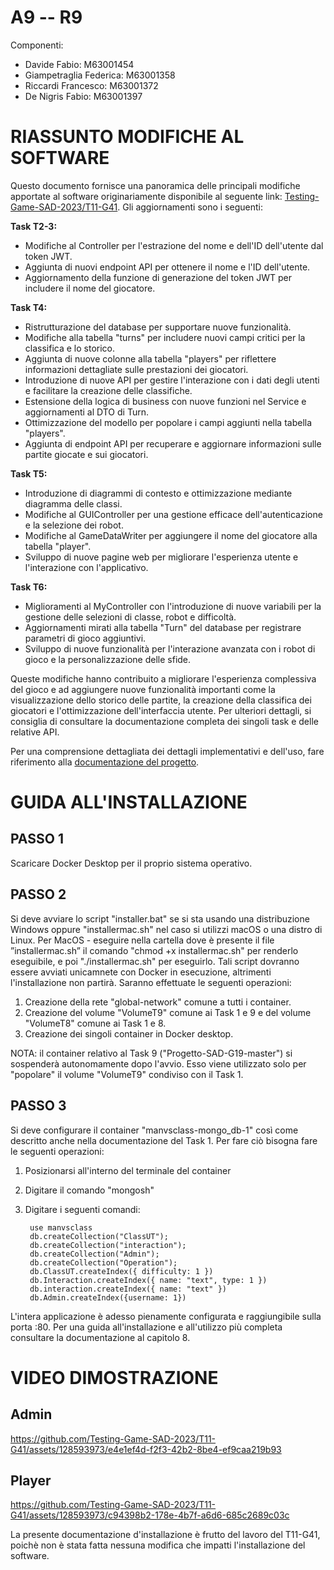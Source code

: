 # A9 -- R9
Componenti:
- Davide Fabio: M63001454
- Giampetraglia Federica: M63001358
- Riccardi Francesco: M63001372
- De Nigris Fabio: M63001397

# RIASSUNTO MODIFICHE AL SOFTWARE
Questo documento fornisce una panoramica delle principali modifiche apportate al software originariamente disponibile al seguente link: [Testing-Game-SAD-2023/T11-G41](https://github.com/Testing-Game-SAD-2023/T11-G41). Gli aggiornamenti sono i seguenti:


**Task T2-3:**

- Modifiche al Controller per l'estrazione del nome e dell'ID dell'utente dal token JWT.
- Aggiunta di nuovi endpoint API per ottenere il nome e l'ID dell'utente.
- Aggiornamento della funzione di generazione del token JWT per includere il nome del giocatore.

**Task T4:**

- Ristrutturazione del database per supportare nuove funzionalità.
- Modifiche alla tabella "turns" per includere nuovi campi critici per la classifica e lo storico.
- Aggiunta di nuove colonne alla tabella "players" per riflettere informazioni dettagliate sulle prestazioni dei giocatori.
- Introduzione di nuove API per gestire l'interazione con i dati degli utenti e facilitare la creazione delle classifiche.
- Estensione della logica di business con nuove funzioni nel Service e aggiornamenti al DTO di Turn.
- Ottimizzazione del modello per popolare i campi aggiunti nella tabella "players".
- Aggiunta di endpoint API per recuperare e aggiornare informazioni sulle partite giocate e sui giocatori.

**Task T5:**

- Introduzione di diagrammi di contesto e ottimizzazione mediante diagramma delle classi.
- Modifiche al GUIController per una gestione efficace dell'autenticazione e la selezione dei robot.
- Modifiche al GameDataWriter per aggiungere il nome del giocatore alla tabella "player".
- Sviluppo di nuove pagine web per migliorare l'esperienza utente e l'interazione con l'applicativo.

**Task T6:**

- Miglioramenti al MyController con l'introduzione di nuove variabili per la gestione delle selezioni di classe, robot e difficoltà.
- Aggiornamenti mirati alla tabella "Turn" del database per registrare parametri di gioco aggiuntivi.
- Sviluppo di nuove funzionalità per l'interazione avanzata con i robot di gioco e la personalizzazione delle sfide.

Queste modifiche hanno contribuito a migliorare l'esperienza complessiva del gioco e ad aggiungere nuove funzionalità importanti come la visualizzazione dello storico delle partite, la creazione della classifica dei giocatori e l'ottimizzazione dell'interfaccia utente. Per ulteriori dettagli, si consiglia di consultare la documentazione completa dei singoli task e delle relative API.



Per una comprensione dettagliata dei dettagli implementativi e dell'uso, fare riferimento alla [documentazione del progetto]([https://github.com/Testing-Game-SAD-2023/T11-G41/blob/main/DOCUMENTATION.md](https://github.com/Testing-Game-SAD-2023/A9-R9/blob/master/Software_Architecture_Design%20(4).pdf)).

# GUIDA ALL'INSTALLAZIONE

## PASSO 1
Scaricare Docker Desktop per il proprio sistema operativo.

## PASSO 2
Si deve avviare lo script "installer.bat" se si sta usando una distribuzione Windows oppure "installermac.sh" nel caso si utilizzi macOS o una distro di Linux.
Per MacOS - eseguire nella cartella dove è presente il file ”installermac.sh” il comando "chmod +x installermac.sh" per renderlo eseguibile, e poi "./installermac.sh" per eseguirlo.
Tali script dovranno essere avviati unicamnete con Docker in esecuzione, altrimenti l'installazione non partirà. Saranno effettuate le seguenti operazioni:
1) Creazione della rete "global-network" comune a tutti i container.
2) Creazione del volume "VolumeT9" comune ai Task 1 e 9 e del volume "VolumeT8" comune ai Task 1 e 8.
3) Creazione dei singoli container in Docker desktop.

NOTA: il container relativo al Task 9 ("Progetto-SAD-G19-master") si sospenderà autonomamente dopo l'avvio. Esso viene utilizzato solo per "popolare" il volume "VolumeT9" condiviso con il Task 1.

## PASSO 3
Si deve configurare il container "manvsclass-mongo_db-1" così come descritto anche nella documentazione del Task 1.
Per fare ciò bisogna fare le seguenti operazioni:
1) Posizionarsi all'interno del terminale del container
2) Digitare il comando "mongosh"
3) Digitare i seguenti comandi:

        use manvsclass
        db.createCollection("ClassUT");
        db.createCollection("interaction");
        db.createCollection("Admin");
        db.createCollection("Operation");
        db.ClassUT.createIndex({ difficulty: 1 })
        db.Interaction.createIndex({ name: "text", type: 1 })
        db.interaction.createIndex({ name: "text" })
        db.Admin.createIndex({username: 1})

L'intera applicazione è adesso pienamente configurata e raggiungibile sulla porta :80. Per una guida all'installazione e all'utilizzo più completa consultare la documentazione al capitolo 8.

# VIDEO DIMOSTRAZIONE
## Admin



https://github.com/Testing-Game-SAD-2023/T11-G41/assets/128593973/e4e1ef4d-f2f3-42b2-8be4-ef9caa219b93



## Player



https://github.com/Testing-Game-SAD-2023/T11-G41/assets/128593973/c94398b2-178e-4b7f-a6d6-685c2689c03c


La presente documentazione d'installazione è frutto del lavoro del T11-G41, poichè non è stata fatta nessuna modifica che impatti l'installazione del software.

